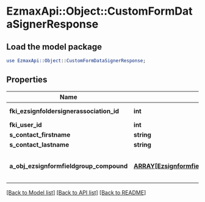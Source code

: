 # EzmaxApi::Object::CustomFormDataSignerResponse

## Load the model package
```perl
use EzmaxApi::Object::CustomFormDataSignerResponse;
```

## Properties
Name | Type | Description | Notes
------------ | ------------- | ------------- | -------------
**fki_ezsignfoldersignerassociation_id** | **int** | The unique ID of the Ezsignfoldersignerassociation | 
**fki_user_id** | **int** | The unique ID of the User | [optional] 
**s_contact_firstname** | **string** | The First name of the contact | 
**s_contact_lastname** | **string** | The Last name of the contact | 
**a_obj_ezsignformfieldgroup_compound** | [**ARRAY[EzsignformfieldgroupResponseCompound]**](EzsignformfieldgroupResponseCompound.md) | This array contains the labels or each Form fields in the form but WITHOUT the values | 

[[Back to Model list]](../README.md#documentation-for-models) [[Back to API list]](../README.md#documentation-for-api-endpoints) [[Back to README]](../README.md)


